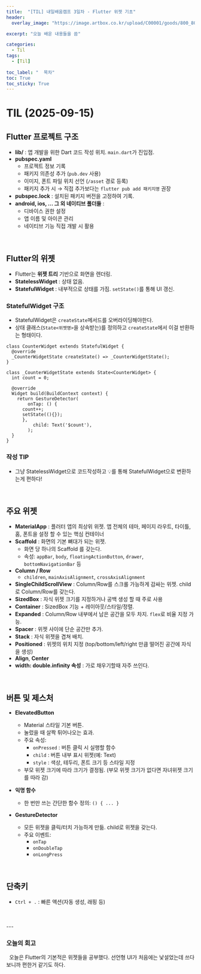 ```yaml
---
title:  "[TIL] 내일배움캠프 3일차 - Flutter 위젯 기초"
header:
  overlay_image: "https://image.artbox.co.kr/upload/C00001/goods/800_800/818/230525003912818.jpg?s=/goods/org/818/230525003912818.jpg"

excerpt: "오늘 배운 내용들을 씀"

categories:
  - Til
tags:
  - [Til]
    
toc_label: "  목차"
toc: True
toc_sticky: True
---
```


# TIL (2025-09-15)

## Flutter 프로젝트 구조
- **lib/** : 앱 개발을 위한 Dart 코드 작성 위치. `main.dart`가 진입점.
- **pubspec.yaml**
  - 프로젝트 정보 기록
  - 패키지 의존성 추가 (`pub.dev` 사용)
  - 이미지, 폰트 파일 위치 선언 (`/asset` 경로 등록)
  - 패키지 추가 시 → 직접 추가보다는 `flutter pub add 패키지명` 권장
- **pubspec.lock** : 설치된 패키지 버전을 고정하여 기록.
- **android, ios, ... 그 외 네이티브 폴더들** : 
  - 디바이스 권한 설정
  - 앱 이름 및 아이콘 관리
  - 네이티브 기능 직접 개발 시 활용

<br>

## Flutter의 위젯
- Flutter는 **위젯 트리** 기반으로 화면을 렌더링.
- **StatelessWidget** : 상태 없음.
- **StatefulWidget** : 내부적으로 상태를 가짐. `setState()`를 통해 UI 갱신.

### StatefulWidget 구조
- StatefulWidget은 `createState`메서드를 오버라이딩해야한다.
- 상태 클래스(`State<위젯명>`을 상속받는)를 정의하고 `createState`에서 이걸 반환하는 형태이다.

```
class CounterWidget extends StatefulWidget {
  @override
  _CounterWidgetState createState() => _CounterWidgetState();
}

class _CounterWidgetState extends State<CounterWidget> {
  int count = 0;

  @override
  Widget build(BuildContext context) {
    return GestureDetector(
      	onTap: () {
	  count++;
	  setState((){});
	  },
          child: Text('$count'),
        );
  }
}
```

### 작성 TIP
- 그냥 StatelessWidget으로 코드작성하고 💡를 통해 StatefulWidget으로 변환하는게 편하다!

<br>

## 주요 위젯
- **MaterialApp** : 플러터 앱의 최상위 위젯. 앱 전체의 테마, 페이지 라우트, 타이틀, 홈, 폰트을 설정 할 수 있는 핵심 컨테이너
- **Scaffold** : 화면의 기본 뼈대가 되는 위젯.
  - 화면 당 하나의 Scaffold 를 갖는다. 
  - 속성: `appBar`, `body`, `floatingActionButton`, `drawer`, `bottomNavigationBar` 등
- **Column / Row**
  - `children`, `mainAxisAlignment`, `crossAxisAlignment`
- **SingleChildScrollView** : Column/Row를 스크롤 가능하게 감싸는 위젯. child로 Column/Row를 갖는다.
- **SizedBox** : 자식 위젯 크기를 지정하거나 공백 생성 할 때 주로 사용
- **Container** : SizedBox 기능 + 레이아웃/스타일/정렬.
- **Expanded** : Column/Row 내부에서 남은 공간을 모두 차지. `flex`로 비율 지정 가능.
- **Spacer** : 위젯 사이에 단순 공간만 추가.
- **Stack** : 자식 위젯을 겹쳐 배치.
- **Positioned** : 위젯의 위치 지정 (top/bottom/left/right 만큼 떨어진 공간에 자식을 생성)
- **Align**, **Center**
- **width: double.infinity 속성** : 가로 채우기할때 자주 쓰인다.

<br>

## 버튼 및 제스처
- **ElevatedButton**
  - Material 스타일 기본 버튼.
  - 눌렀을 때 살짝 튀어나오는 효과.
  - 주요 속성:
    - `onPressed` : 버튼 클릭 시 실행할 함수
    - `child` : 버튼 내부 표시 위젯(예: Text)
    - `style` : 색상, 테두리, 폰트 크기 등 스타일 지정
  - 부모 위젯 크기에 따라 크기가 결정됨. (부모 위젯 크기가 없다면 자녀위젯 크기를 따라 감)

- **익명 함수**
  - 한 번만 쓰는 간단한 함수 정의: `() { ... }`

- **GestureDetector**
  - 모든 위젯을 클릭/터치 가능하게 만듦. child로 위젯을 갖는다.
  - 주요 이벤트:
    - `onTap`
    - `onDoubleTap`
    - `onLongPress`

<br>

## 단축키
- `Ctrl + .` : 빠른 액션(자동 생성, 래핑 등)

<br>
<br>
---

### 오늘의 회고

&nbsp; 오늘은 Flutter의 기본적은 위젯들을 공부했다. 선언형 UI가 처음에는 낯설었는데 쓰다보니까 편한거 같기도 하다.
